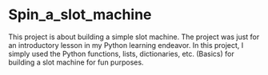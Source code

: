 # Spin_a_slot_machine
This project is about building a simple slot machine. The project was just for an introductory lesson in my Python learning endeavor. In this project, I simply used the Python functions, lists, dictionaries, etc. (Basics) for building a slot machine for fun purposes.
